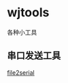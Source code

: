 # wjtools

各种小工具

## 串口发送工具

[file2serial](https://github.com/wangjun03/wjtools/tree/master/file2serial)
